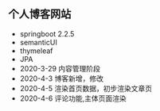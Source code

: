 ## 个人博客网站
- springboot 2.2.5
- semanticUI
- thymeleaf
- JPA
- 2020-3-29 内容管理阶段
- 2020-4-3 博客新增，修改
- 2020-4-5 渲染首页数据，初步渲染文章页
- 2020-4-6 评论功能,主体页面渲染
